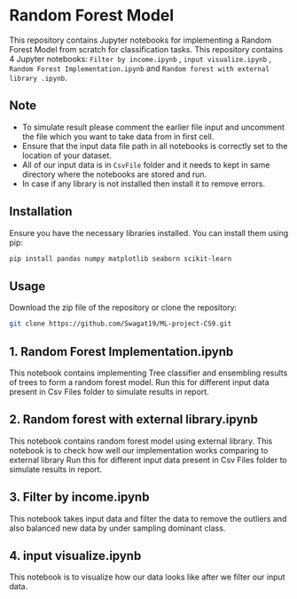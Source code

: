 # Random Forest Model

This repository contains Jupyter notebooks for implementing a Random Forest Model from scratch for classification tasks. This repository contains 4 Jupyter notebooks: `Filter by income.ipynb` ,  `input visualize.ipynb` , `Random Forest Implementation.ipynb` and `Random forest with external library .ipynb`.


## Note

- To simulate result please comment the earlier file input and uncomment the file which you want to take data from in first cell.
- Ensure that the input data file path in all notebooks is correctly set to the location of your dataset.
- All of our input data is in `CsvFile` folder and it needs to kept in same directory where the notebooks are stored and run.
- In case if any library is not installed then install it to remove errors.


## Installation

Ensure you have the necessary libraries installed. You can install them using pip:

```bash
pip install pandas numpy matplotlib seaborn scikit-learn
```

## Usage

Download the zip file of the repository or clone the repository:
```bash
git clone https://github.com/Swagat19/ML-project-CS9.git
```

## 1. Random Forest Implementation.ipynb

This notebook contains implementing Tree classifier and ensembling results of trees to form a random forest model.
Run this for different input data present in Csv Files folder to simulate results in report. 

## 2. Random forest with external library.ipynb

This notebook contains random forest model using external library.
This notebook is to check how well our implementation works comparing to external library
Run this for different input data present in Csv Files folder to simulate results in report. 

## 3. Filter by income.ipynb

This notebook takes input data and filter the data to remove the outliers and also balanced new data by under sampling dominant class.

## 4. input visualize.ipynb

This notebook is to visualize how our data looks like after we filter our input data.

